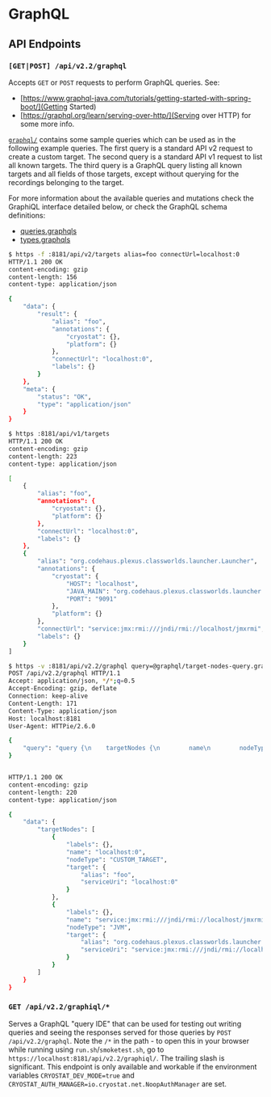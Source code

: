 # GraphQL

## API Endpoints

### `[GET|POST] /api/v2.2/graphql`

Accepts `GET` or `POST` requests to perform GraphQL queries. See:
- [https://www.graphql-java.com/tutorials/getting-started-with-spring-boot/](Getting Started)
- [https://graphql.org/learn/serving-over-http/](Serving over HTTP)
for some more info.

[`graphql/`](graphql/) contains some sample queries which can be used as in the following
example queries. The first query is a standard API v2 request to create a custom
target. The second query is a standard API v1 request to list all known targets.
The third query is a GraphQL query listing all known targets and all fields of
those targets, except without querying for the recordings belonging to the
target.

For more information about the available queries and mutations check the
GraphiQL interface detailed below, or check the GraphQL schema definitions:

- [queries.graphqls](https://github.com/cryostatio/cryostat/blob/main/src/main/resources/queries.graphqls)
- [types.graphqls](https://github.com/cryostatio/cryostat/blob/main/src/main/resources/types.graphqls)

```bash
$ https -f :8181/api/v2/targets alias=foo connectUrl=localhost:0
HTTP/1.1 200 OK
content-encoding: gzip
content-length: 156
content-type: application/json

{
    "data": {
        "result": {
            "alias": "foo",
            "annotations": {
                "cryostat": {},
                "platform": {}
            },
            "connectUrl": "localhost:0",
            "labels": {}
        }
    },
    "meta": {
        "status": "OK",
        "type": "application/json"
    }
}
```

```bash
$ https :8181/api/v1/targets
HTTP/1.1 200 OK
content-encoding: gzip
content-length: 223
content-type: application/json

[
    {
        "alias": "foo",
        "annotations": {
            "cryostat": {},
            "platform": {}
        },
        "connectUrl": "localhost:0",
        "labels": {}
    },
    {
        "alias": "org.codehaus.plexus.classworlds.launcher.Launcher",
        "annotations": {
            "cryostat": {
                "HOST": "localhost",
                "JAVA_MAIN": "org.codehaus.plexus.classworlds.launcher.Launcher",
                "PORT": "9091"
            },
            "platform": {}
        },
        "connectUrl": "service:jmx:rmi:///jndi/rmi://localhost/jmxrmi",
        "labels": {}
    }
]
```

```bash
$ https -v :8181/api/v2.2/graphql query=@graphql/target-nodes-query.graphql
POST /api/v2.2/graphql HTTP/1.1
Accept: application/json, */*;q=0.5
Accept-Encoding: gzip, deflate
Connection: keep-alive
Content-Length: 171
Content-Type: application/json
Host: localhost:8181
User-Agent: HTTPie/2.6.0

{
    "query": "query {\n    targetNodes {\n        name\n        nodeType\n        labels\n        target {\n            alias\n            serviceUri\n        }\n    }\n}\n"
}


HTTP/1.1 200 OK
content-encoding: gzip
content-length: 220
content-type: application/json

{
    "data": {
        "targetNodes": [
            {
                "labels": {},
                "name": "localhost:0",
                "nodeType": "CUSTOM_TARGET",
                "target": {
                    "alias": "foo",
                    "serviceUri": "localhost:0"
                }
            },
            {
                "labels": {},
                "name": "service:jmx:rmi:///jndi/rmi://localhost/jmxrmi",
                "nodeType": "JVM",
                "target": {
                    "alias": "org.codehaus.plexus.classworlds.launcher.Launcher",
                    "serviceUri": "service:jmx:rmi:///jndi/rmi://localhost/jmxrmi"
                }
            }
        ]
    }
}
```

### `GET /api/v2.2/graphiql/*`

Serves a GraphQL "query IDE" that can be used for testing out writing queries
and seeing the responses served for those queries by `POST /api/v2.2/graphql`.
Note the `/*` in the path - to open this in your browser while running using
`run.sh`/`smoketest.sh`, go to `https://localhost:8181/api/v2.2/graphiql/`. The
trailing slash is significant. This endpoint is only available and workable if
the environment variables `CRYOSTAT_DEV_MODE=true` and
`CRYOSTAT_AUTH_MANAGER=io.cryostat.net.NoopAuthManager` are set.

